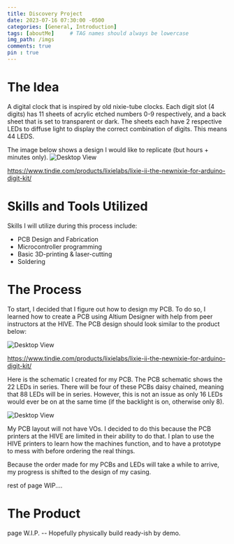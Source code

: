 ```yaml
---
title: Discovery Project
date: 2023-07-16 07:30:00 -0500
categories: [General, Introduction]
tags: [aboutMe]     # TAG names should always be lowercase
img_path: /imgs
comments: true
pin : true
---
```

# The Idea

A digital clock that is inspired by old nixie-tube clocks.  Each digit slot (4 digits) has 11 sheets of acrylic etched numbers 0-9 respectively, and a back sheet that is set to transparent or dark.
The sheets each have 2 respective LEDs to diffuse light to display the correct combination of digits. This means 44 LEDS.  

The image below shows a design I would like to replicate (but hours + minutes only). 
![Desktop View](DPIdea.png)

https://www.tindie.com/products/lixielabs/lixie-ii-the-newnixie-for-arduino-digit-kit/

# Skills and Tools Utilized

Skills I will utilize during this process include:
- PCB Design and Fabrication
- Microcontroller programming
- Basic 3D-printing & laser-cutting
- Soldering

# The Process

To start, I decided that I figure out how to design my PCB. To do so, I learned how to create a PCB using Altium Designer with help from peer instructors at the HIVE.
The PCB design should look similar to the product below:

![Desktop View](DPPCBIdea.png)

https://www.tindie.com/products/lixielabs/lixie-ii-the-newnixie-for-arduino-digit-kit/

Here is the schematic I created for my PCB. The PCB schematic shows the 22 LEDs in series. There will be four of these PCBs daisy chained, meaning that 88 LEDs will be in series. However, this is not an issue as only 16 LEDs would ever be on at the same time (if the backlight is on, otherwise only 8). 

![Desktop View](DPSch.png)

My PCB layout will not have VOs. I decided to do this because the PCB printers at the HIVE are limited in their ability to do that. I plan to use the HIVE printers to learn how the machines function, and to have a prototype to mess with before ordering the real things. 

Because the order made for my PCBs and LEDs will take a while to arrive, my progress is shifted to the design of my casing.

rest of page WIP....

# The Product
page W.I.P. -- Hopefully physically build ready-ish by demo. 
